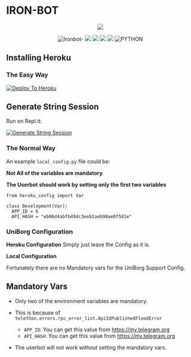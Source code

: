# IRON-BOT

<p align="center"><img src="https://telegra.ph/file/d48eab138afb66385f1f9.jpg"/></p>

<p align="center">
    <img alt="Ironbot-" src="https://img.shields.io/badge/Version-1.1.0-brightgreen?style=for-the-badge&logo=appveyor"/>
    <a href="https://github.com/tesbot07/ironbot/network/members"> <img src="https://img.shields.io/github/forks/tesbot07/ironbot?logo=github&style=for-the-badge" /></a>
    <a href="https://github.com/tesbot07/ironbot"> <img src="https://img.shields.io/github/repo-size/tesbot07/ironbot?logo=github&style=for-the-badge" /></a>
    <a href="https://pypi.org/project/Telethon/"> <img src="https://img.shields.io/pypi/v/telethon?label=telethon&logo=pypi&logoColor=white&style=for-the-badge" /></a>
    <a href="https://github.com/tesbot07/ironbot/LICENSE"> <img src="https://img.shields.io/github/license/tesbot07/ironbot?style=for-the-badge&logo=appveyor" /></a>
    <img alt="PYTHON" src="https://img.shields.io/badge/PYTHON-v3.8.2-red?style=for-the-badge&logo=appveyor"/>
</p>

## Installing Heroku 

### The Easy Way
[![Deploy To Heroku](https://www.herokucdn.com/deploy/button.svg)](https://heroku.com/deploy?template=https://github.com/tesbot07/ironbot/)

## Generate String Session
Run on Repl.it:
<p><a href="https://generatestring.tesbot07.repl.run"> <img src="https://img.shields.io/badge/run-string__session.py-blue?style=for-the-badge&logo=repl.it" alt="Generate String Session" /></a></p>

### The Normal Way

An example `local_config.py` file could be:

**Not All of the variables are mandatory**

__The Userbot should work by setting only the first two variables__

```python3
from heroku_config import Var

class Development(Var):
  APP_ID = 6
  API_HASH = "eb06d4abfb49dc3eeb1aeb98ae0f581e"
```

### UniBorg Configuration



**Heroku Configuration**
Simply just leave the Config as it is.

**Local Configuration**

Fortunately there are no Mandatory vars for the UniBorg Support Config.

## Mandatory Vars

- Only two of the environment variables are mandatory.
- This is because of `telethon.errors.rpc_error_list.ApiIdPublishedFloodError`

    - `APP_ID`:   You can get this value from https://my.telegram.org
    - `API_HASH`:   You can get this value from https://my.telegram.org
- The userbot will not work without setting the mandatory vars.
